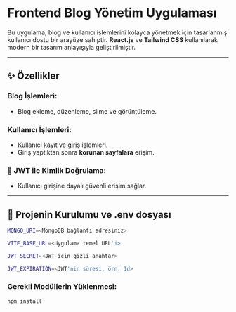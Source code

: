 # Frontend Blog Yönetim Uygulaması

Bu uygulama, blog ve kullanıcı işlemlerini kolayca yönetmek için tasarlanmış kullanıcı dostu bir arayüze sahiptir. **React.js** ve **Tailwind CSS** kullanılarak modern bir tasarım anlayışıyla geliştirilmiştir.

---

## ✨ Özellikler

### Blog İşlemleri:

- Blog ekleme, düzenleme, silme ve görüntüleme.

### Kullanıcı İşlemleri:

- Kullanıcı kayıt ve giriş işlemleri.
- Giriş yaptıktan sonra **korunan sayfalara** erişim.

### 🔐 JWT ile Kimlik Doğrulama:

- Kullanıcı girişine dayalı güvenli erişim sağlar.

---

## 🚀 Projenin Kurulumu ve .env dosyası

```bash
MONGO_URI=<MongoDB bağlantı adresiniz>
```

```bash
VITE_BASE_URL=<Uygulama temel URL'i>
```

```bash
JWT_SECRET=<JWT için gizli anahtar>
```

```bash
JWT_EXPIRATION=<JWT'nin süresi, örn: 1d>
```

### Gerekli Modüllerin Yüklenmesi:

```bash
npm install
```
